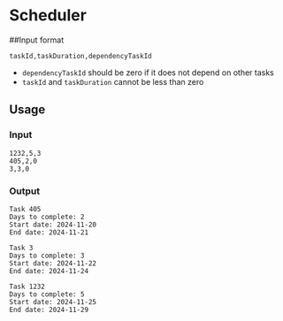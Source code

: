 # Scheduler

##Input format
```
taskId,taskDuration,dependencyTaskId
```
- `dependencyTaskId` should be zero if it does not depend on other tasks
- `taskId` and `taskDuration` cannot be less than zero

## Usage
### Input
```
1232,5,3
405,2,0
3,3,0
```
### Output
```
Task 405
Days to complete: 2
Start date: 2024-11-20
End date: 2024-11-21

Task 3
Days to complete: 3
Start date: 2024-11-22
End date: 2024-11-24

Task 1232
Days to complete: 5
Start date: 2024-11-25
End date: 2024-11-29
```

